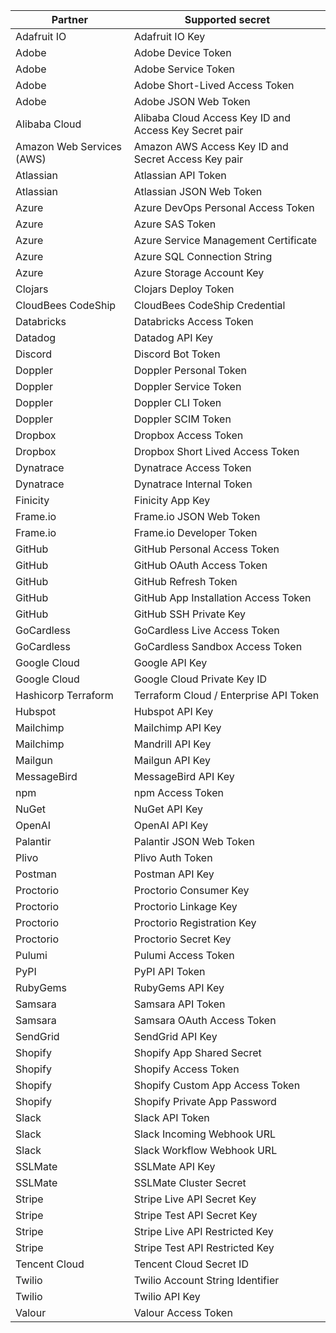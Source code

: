| Partner                   | Supported secret                                       |
| ------------------------- | ------------------------------------------------------ |
| Adafruit IO               | Adafruit IO Key                                        |
| Adobe                     | Adobe Device Token                                     |
| Adobe                     | Adobe Service Token                                    |
| Adobe                     | Adobe Short-Lived Access Token                         |
| Adobe                     | Adobe JSON Web Token                                   |
| Alibaba Cloud             | Alibaba Cloud Access Key ID and Access Key Secret pair |
| Amazon Web Services (AWS) | Amazon AWS Access Key ID and Secret Access Key pair    |
| Atlassian                 | Atlassian API Token                                    |
| Atlassian                 | Atlassian JSON Web Token                               |
| Azure                     | Azure DevOps Personal Access Token                     |
| Azure                     | Azure SAS Token                                        |
| Azure                     | Azure Service Management Certificate                   |
| Azure                     | Azure SQL Connection String                            |
| Azure                     | Azure Storage Account Key                              |
| Clojars                   | Clojars Deploy Token                                   |
| CloudBees CodeShip        | CloudBees CodeShip Credential                          |
| Databricks                | Databricks Access Token                                |
| Datadog                   | Datadog API Key                                        |
| Discord                   | Discord Bot Token                                      |
| Doppler                   | Doppler Personal Token                                 |
| Doppler                   | Doppler Service Token                                  |
| Doppler                   | Doppler CLI Token                                      |
| Doppler                   | Doppler SCIM Token                                     |
| Dropbox                   | Dropbox Access Token                                   |
| Dropbox                   | Dropbox Short Lived Access Token                       |
| Dynatrace                 | Dynatrace Access Token                                 |
| Dynatrace                 | Dynatrace Internal Token                               |
| Finicity                  | Finicity App Key                                       |
| Frame.io                  | Frame.io JSON Web Token                                |
| Frame.io                  | Frame.io Developer Token                               |
| GitHub                    | GitHub Personal Access Token                           |
| GitHub                    | GitHub OAuth Access Token                              |
| GitHub                    | GitHub Refresh Token                                   |
| GitHub                    | GitHub App Installation Access Token                   |
| GitHub                    | GitHub SSH Private Key                                 |
| GoCardless                | GoCardless Live Access Token                           |
| GoCardless                | GoCardless Sandbox Access Token                        |
| Google Cloud              | Google API Key                                         |
| Google Cloud              | Google Cloud Private Key ID                            |
| Hashicorp Terraform       | Terraform Cloud / Enterprise API Token                 |
| Hubspot                   | Hubspot API Key                                        |
| Mailchimp                 | Mailchimp API Key                                      |
| Mailchimp                 | Mandrill API Key                                       |
| Mailgun                   | Mailgun API Key                                        |
| MessageBird               | MessageBird API Key                                    |
| npm                       | npm Access Token                                       |
| NuGet                     | NuGet API Key                                          |
| OpenAI                    | OpenAI API Key                                         |
| Palantir                  | Palantir JSON Web Token                                |
| Plivo                     | Plivo Auth Token                                       |
| Postman                   | Postman API Key                                        |
| Proctorio                 | Proctorio Consumer Key                                 |
| Proctorio                 | Proctorio Linkage Key                                  |
| Proctorio                 | Proctorio Registration Key                             |
| Proctorio                 | Proctorio Secret Key                                   |
| Pulumi                    | Pulumi Access Token                                    |
| PyPI                      | PyPI API Token                                         |
| RubyGems                  | RubyGems API Key                                       |
| Samsara                   | Samsara API Token                                      |
| Samsara                   | Samsara OAuth Access Token                             |
| SendGrid                  | SendGrid API Key                                       |
| Shopify                   | Shopify App Shared Secret                              |
| Shopify                   | Shopify Access Token                                   |
| Shopify                   | Shopify Custom App Access Token                        |
| Shopify                   | Shopify Private App Password                           |
| Slack                     | Slack API Token                                        |
| Slack                     | Slack Incoming Webhook URL                             |
| Slack                     | Slack Workflow Webhook URL                             |
| SSLMate                   | SSLMate API Key                                        |
| SSLMate                   | SSLMate Cluster Secret                                 |
| Stripe                    | Stripe Live API Secret Key                             |
| Stripe                    | Stripe Test API Secret Key                             |
| Stripe                    | Stripe Live API Restricted Key                         |
| Stripe                    | Stripe Test API Restricted Key                         |
| Tencent Cloud             | Tencent Cloud Secret ID                                |
| Twilio                    | Twilio Account String Identifier                       |
| Twilio                    | Twilio API Key                                         |
| Valour                    | Valour Access Token                                    |

